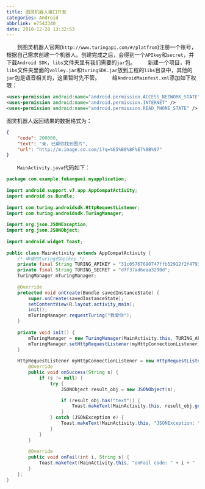 ```yaml
---
title: 图灵机器人接口开发
categories: Android
abbrlink: e7543340
date: 2018-12-28 13:32:53
---
```

&emsp;&emsp;到图灵机器人官网(`http://www.turingapi.com/#/platfrom`)注册一个账号，根据自己需求创建一个机器人。创建完成之后，会得到一个`APIkey`和`secret`，并下载`Android SDK`，`libs`文件夹里有我们需要的`jar`包。<!--more-->
&emsp;&emsp;新建一个项目，将`libs`文件夹里面的`volley.jar`和`turingSDK.jar`放到工程的`libs`目录中，其他的`jar`包是语音相关的，这里暂时先不管。
&emsp;&emsp;给`AndroidMainfest.xml`添加如下权限：

``` xml
<uses-permission android:name="android.permission.ACCESS_NETWORK_STATE" />
<uses-permission android:name="android.permission.INTERNET" />
<uses-permission android:name="android.permission.READ_PHONE_STATE" />
```

图灵机器人返回结果的数据格式为：

``` json
{
    "code": 200000,
    "text": "亲，已帮你找到图片",
    "url": "http://m.image.so.com/i?q=%E5%B0%8F%E7%8B%97"
}
```

&emsp;&emsp;`MainActivity.java`代码如下：

``` java
package com.example.fukangwei.myapplication;
​
import android.support.v7.app.AppCompatActivity;
import android.os.Bundle;
​
import com.turing.androidsdk.HttpRequestListener;
import com.turing.androidsdk.TuringManager;
​
import org.json.JSONException;
import org.json.JSONObject;
​
import android.widget.Toast;
​
public class MainActivity extends AppCompatActivity {
    /* 申请的turing的apikey */
    private final String TURING_APIKEY = "31c05767690747ffb52912f2f4793609";
    private final String TURING_SECRET = "dff37ad6eaa3290d";
    TuringManager mTuringManager;
​
    @Override
    protected void onCreate(Bundle savedInstanceState) {
        super.onCreate(savedInstanceState);
        setContentView(R.layout.activity_main);
        init();
        mTuringManager.requestTuring("我爱你");
    }
​
    private void init() {
        mTuringManager = new TuringManager(MainActivity.this, TURING_APIKEY, TURING_SECRET);
        mTuringManager.setHttpRequestListener(myHttpConnectionListener);
    }
​
    HttpRequestListener myHttpConnectionListener = new HttpRequestListener() {
        @Override
        public void onSuccess(String s) {
            if (s != null) {
                try {
                    JSONObject result_obj = new JSONObject(s);

                    if (result_obj.has("text")) {
                        Toast.makeText(MainActivity.this, result_obj.get("text").toString(), Toast.LENGTH_SHORT).show();
                    }
                } catch (JSONException e) {
                    Toast.makeText(MainActivity.this, "JSONException: " + e.getMessage(), Toast.LENGTH_SHORT).show();
                }
            }
        }
​
        @Override
        public void onFail(int i, String s) {
            Toast.makeText(MainActivity.this, "onFail code: " + i + " | error: " + s, Toast.LENGTH_SHORT).show();
        }
    };
}
```